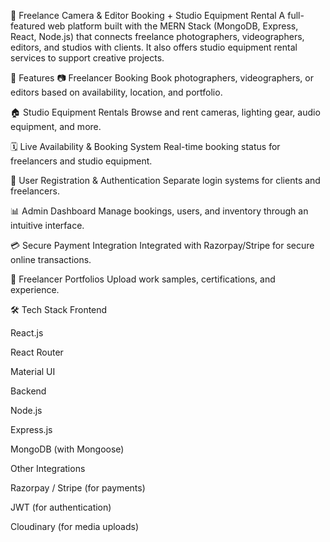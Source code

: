 📸 Freelance Camera & Editor Booking + Studio Equipment Rental
A full-featured web platform built with the MERN Stack (MongoDB, Express, React, Node.js) that connects freelance photographers, videographers, editors, and studios with clients. It also offers studio equipment rental services to support creative projects.

🚀 Features
📷 Freelancer Booking
Book photographers, videographers, or editors based on availability, location, and portfolio.

🏠 Studio Equipment Rentals
Browse and rent cameras, lighting gear, audio equipment, and more.

🗓️ Live Availability & Booking System
Real-time booking status for freelancers and studio equipment.

📝 User Registration & Authentication
Separate login systems for clients and freelancers.

📊 Admin Dashboard
Manage bookings, users, and inventory through an intuitive interface.

💳 Secure Payment Integration
Integrated with Razorpay/Stripe for secure online transactions.

📂 Freelancer Portfolios
Upload work samples, certifications, and experience.

🛠️ Tech Stack
Frontend

React.js

React Router

Material UI

Backend

Node.js

Express.js

MongoDB (with Mongoose)

Other Integrations

Razorpay / Stripe (for payments)

JWT (for authentication)

Cloudinary (for media uploads)

